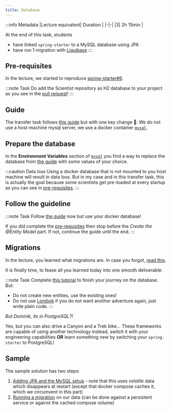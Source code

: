 ```yaml
---
title: Database
---
```


:::info Metadata
|Lecture equivalent| Duration |
|-|-|
|3| 2h 15min |

At the end of this task, students

* have linked `spring-starter` to a MySQL database using JPA
* have run 1 migration with [Liquibase](https://www.liquibase.org/) 
:::

## Pre-requisites
In the lecture, we started to reproduce [spring-starter#6](https://github.com/nds-swe/spring-starter/pull/6).

:::note Task
Do add the Scientist repository as H2 database to your project as you see in the [pull request](https://github.com/nds-swe/spring-starter/pull/6)!
:::

## Guide
The transfer task follows [this guide](https://spring.io/guides/gs/accessing-data-mysql/) but with one key change 🔑: We do not use a host-machine mysql server, we use a docker container [`mysql`](https://hub.docker.com/_/mysql).

## Prepare the database
In the __Environment Variables__ section of [`mysql`](https://hub.docker.com/_/mysql) you find a way to replace the database from [the guide](https://spring.io/guides/gs/accessing-data-mysql/) with some values of your choice.

:::caution Data loss
Using a docker database that is not mounted to you host machine will result in data loss. But in my case and in this transfer task, this is actually the goal because some scientists get pre-loaded at every startup as you can see in [pre-requisites](#pre-requisites).
:::

## Follow the guideline
:::note Task
Follow [the guide](https://spring.io/guides/gs/accessing-data-mysql/) now but use your docker database!

If you did complete the [pre-requisites](#pre-requisites) then stop before the _Create the @Entity Model_ part.
If not, continue the guide until the end.
:::

## Migrations
In the lecture, you learned what migrations are. In case you forgot, [read this](https://www.cloudbees.com/blog/database-migration).

It is finally time, to fease all you learned today into one smooth deliverable:

:::note Task
Complete [this tutorial](https://dzone.com/articles/integrating-spring-data-jpa-postgresql-and-liquiba) to finish your journey on the database. But:

- Do not create new entities, use the existing ones!
- Do not use [Lombok](https://projectlombok.org/) if you do not want another adventure again, just write plain code. 
:::

_But Dominik, its in PostgreSQL?!_

Yes, but you can also drive a Canyon and a Trek bike... These frameworks are capable of using another technology instead, switch it with your engineering capabilities __OR__ learn something new by switching your `spring-starter` to PostgreSQL!

## Sample
The sample solution has two steps:

1. [Adding JPA and the MySQL setup](https://github.com/nds-swe/spring-starter/pull/6) - note that this uses _volatile_ data which disappears at restart (except that docker compose caches it, which we circumvent in this part)
2. [Running a migration](https://github.com/nds-swe/spring-starter/pull/27) on our data (can be done against a persistent service or against the cached compose volume)